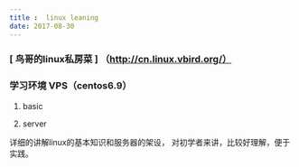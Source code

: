 ```yaml
---
title :  linux leaning
date: 2017-08-30
---
```

###  [ 鸟哥的linux私房菜 ] （http://cn.linux.vbird.org/）
### 学习环境 VPS（centos6.9）

1.  basic

2.  server

详细的讲解linux的基本知识和服务器的架设， 对初学者来讲，比较好理解，便于实践。








